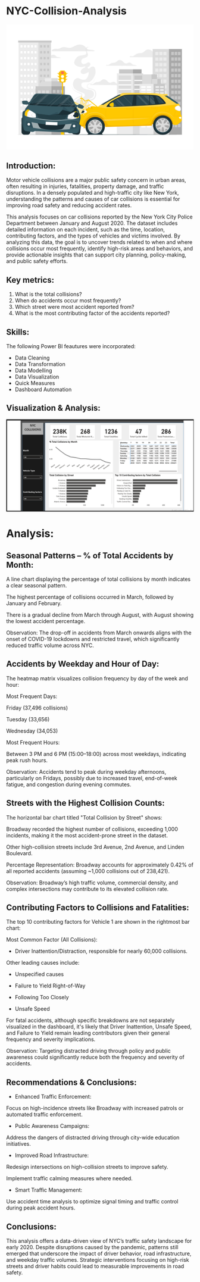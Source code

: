 # NYC-Collision-Analysis

![](6383278.jpg)

## Introduction:

Motor vehicle collisions are a major public safety concern in urban areas, often resulting in injuries, fatalities, property damage, and traffic disruptions. In a densely populated and high-traffic city like New York, understanding the patterns and causes of car collisions is essential for improving road safety and reducing accident rates.

This analysis focuses on car collisions reported by the New York City Police Department between January and August 2020. The dataset includes detailed information on each incident, such as the time, location, contributing factors, and the types of vehicles and victims involved. By analyzing this data, the goal is to uncover trends related to when and where collisions occur most frequently, identify high-risk areas and behaviors, and provide actionable insights that can support city planning, policy-making, and public safety efforts.

## Key metrics:

1. What is the total collisions?
2. When do accidents occur most frequently?
3. Which street were most accident reported from?
4. What is the most contributing factor of the accidents reported?

## Skills:

The following Power BI feautures were incorporated:
- Data Cleaning
- Data Transformation
- Data Modelling
- Data Visualization
- Quick Measures
- Dashboard Automation

## Visualization & Analysis:
![](https://github.com/StarSeun/NYC-Collision-Analysis/blob/main/NYC%20Collision.png)

# Analysis:

## Seasonal Patterns – % of Total Accidents by Month:
A line chart displaying the percentage of total collisions by month indicates a clear seasonal pattern.

The highest percentage of collisions occurred in March, followed by January and February.

There is a gradual decline from March through August, with August showing the lowest accident percentage.

Observation: The drop-off in accidents from March onwards aligns with the onset of COVID-19 lockdowns and restricted travel, which significantly reduced traffic volume across NYC.

## Accidents by Weekday and Hour of Day:
The heatmap matrix visualizes collision frequency by day of the week and hour:

Most Frequent Days:

Friday (37,496 collisions)

Tuesday (33,656)

Wednesday (34,053)

Most Frequent Hours:

Between 3 PM and 6 PM (15:00–18:00) across most weekdays, indicating peak rush hours.

Observation: Accidents tend to peak during weekday afternoons, particularly on Fridays, possibly due to increased travel, end-of-week fatigue, and congestion during evening commutes.

## Streets with the Highest Collision Counts:
The horizontal bar chart titled "Total Collision by Street" shows:

Broadway recorded the highest number of collisions, exceeding 1,000 incidents, making it the most accident-prone street in the dataset.

Other high-collision streets include 3rd Avenue, 2nd Avenue, and Linden Boulevard.

Percentage Representation:
Broadway accounts for approximately 0.42% of all reported accidents (assuming ~1,000 collisions out of 238,421).

Observation: Broadway’s high traffic volume, commercial density, and complex intersections may contribute to its elevated collision rate.

## Contributing Factors to Collisions and Fatalities:
The top 10 contributing factors for Vehicle 1 are shown in the rightmost bar chart:

Most Common Factor (All Collisions):

- Driver Inattention/Distraction, responsible for nearly 60,000 collisions.

Other leading causes include:

- Unspecified causes

- Failure to Yield Right-of-Way

- Following Too Closely

- Unsafe Speed

For fatal accidents, although specific breakdowns are not separately visualized in the dashboard, it's likely that Driver Inattention, Unsafe Speed, and Failure to Yield remain leading contributors given their general frequency and severity implications.

Observation: Targeting distracted driving through policy and public awareness could significantly reduce both the frequency and severity of accidents.

## Recommendations & Conclusions:

- Enhanced Traffic Enforcement:

Focus on high-incidence streets like Broadway with increased patrols or automated traffic enforcement.

- Public Awareness Campaigns:

Address the dangers of distracted driving through city-wide education initiatives.

- Improved Road Infrastructure:

Redesign intersections on high-collision streets to improve safety.

Implement traffic calming measures where needed.

- Smart Traffic Management:

Use accident time analysis to optimize signal timing and traffic control during peak accident hours.

## Conclusions:

This analysis offers a data-driven view of NYC’s traffic safety landscape for early 2020. Despite disruptions caused by the pandemic, patterns still emerged that underscore the impact of driver behavior, road infrastructure, and weekday traffic volumes. Strategic interventions focusing on high-risk streets and driver habits could lead to measurable improvements in road safety.








